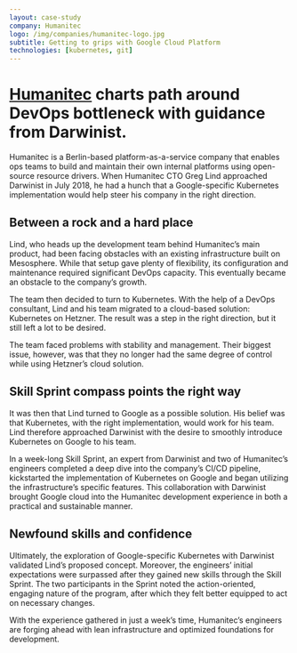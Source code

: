 ```yaml
---
layout: case-study
company: Humanitec
logo: /img/companies/humanitec-logo.jpg
subtitle: Getting to grips with Google Cloud Platform
technologies: [kubernetes, git]
---
```

<!-- <figure>
  <img src="/img/posts/humanitec/humanitec.svg" alt="Case study: Humanitec" />
</figure> -->


# [Humanitec](https://humanitec.com/) charts path around DevOps bottleneck with guidance from Darwinist.

Humanitec is a Berlin-based platform-as-a-service company that enables ops teams to build and maintain their own internal platforms using open-source resource drivers. When Humanitec CTO Greg Lind approached Darwinist in July 2018, he had a hunch that a Google-specific Kubernetes implementation would help steer his company in the right direction.


## Between a rock and a hard place

Lind, who heads up the development team behind Humanitec’s main product, had been facing obstacles with an existing infrastructure built on Mesosphere. While that setup gave plenty of flexibility, its configuration and maintenance required significant DevOps capacity. This eventually became an obstacle to the company’s growth. 

The team then decided to turn to Kubernetes. With the help of a DevOps consultant, Lind and his team migrated to a cloud-based solution: Kubernetes on Hetzner. The result was a step in the right direction, but it still left a lot to be desired. 

The team faced problems with stability and management. Their biggest issue, however, was that they no longer had the same degree of control while using Hetzner’s cloud solution.


## Skill Sprint compass points the right way

It was then that Lind turned to Google as a possible solution. His belief was that Kubernetes, with the right implementation, would work for his team. Lind therefore approached Darwinist with the desire to smoothly introduce Kubernetes on Google to his team.

In a week-long Skill Sprint, an expert from Darwinist and two of Humanitec’s engineers completed a deep dive into the company’s CI/CD pipeline, kickstarted the implementation of Kubernetes on Google and began utilizing the infrastructure’s specific features. This collaboration with Darwinist brought Google cloud into the Humanitec development experience in both a practical and sustainable manner.


## Newfound skills and confidence

Ultimately, the exploration of Google-specific Kubernetes with Darwinist validated Lind’s proposed concept. Moreover, the engineers’ initial expectations were surpassed after they gained new skills through the Skill Sprint. The two participants in the Sprint noted the action-oriented, engaging nature of the program, after which they felt better equipped to act on necessary changes. 

With the experience gathered in just a week’s time, Humanitec’s engineers are forging ahead with lean infrastructure and optimized foundations for development.
